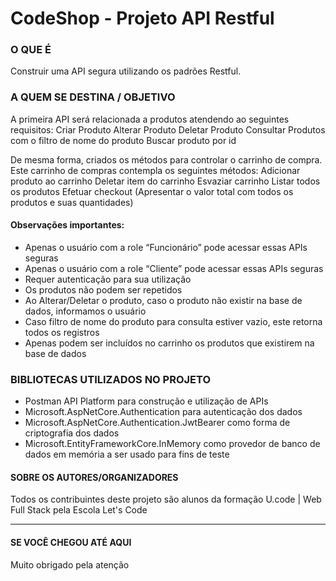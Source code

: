 # CodeShop - Projeto API Restful

### O QUE É
Construir uma API segura utilizando os padrões Restful.

### A QUEM SE DESTINA / OBJETIVO
A primeira API será relacionada a produtos atendendo ao seguintes requisitos:
Criar Produto
Alterar Produto 
Deletar Produto 
Consultar Produtos com o filtro de nome do produto
Buscar produto por id

De mesma forma, criados os métodos para controlar o carrinho de compra. Este carrinho de compras contempla os seguintes métodos:
Adicionar produto ao carrinho
Deletar item do carrinho
Esvaziar carrinho
Listar todos os produtos
Efetuar checkout (Apresentar o valor total com todos os produtos e suas quantidades)

#### Observações importantes:
- Apenas o usuário com a role “Funcionário” pode acessar essas APIs seguras
- Apenas o usuário com a role “Cliente” pode acessar essas APIs seguras
- Requer autenticação para sua utilização
- Os produtos não podem ser repetidos
- Ao Alterar/Deletar o produto, caso o produto não existir na base de dados, informamos o usuário
- Caso filtro de nome do produto para consulta estiver vazio, este retorna todos os registros
- Apenas podem ser incluídos no carrinho os produtos que existirem na base de dados

### BIBLIOTECAS UTILIZADOS NO PROJETO
- Postman API Platform para construção e utilização de APIs
- Microsoft.AspNetCore.Authentication para autenticação dos dados
- Microsoft.AspNetCore.Authentication.JwtBearer como forma de criptografia dos dados
- Microsoft.EntityFrameworkCore.InMemory como provedor de banco de dados em memória a ser usado para fins de teste

#### SOBRE OS AUTORES/ORGANIZADORES
Todos os contribuintes deste projeto são alunos da formação U.code | Web Full Stack pela Escola Let's Code


----------------------------
#### SE VOCÊ CHEGOU ATÉ AQUI
Muito obrigado pela atenção
